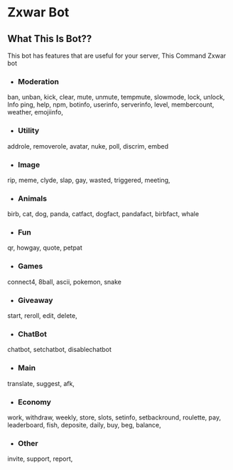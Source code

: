 <style>
  
  
Zxwar Bot
  
  
</style>

# Zxwar Bot
## What This Is Bot??
This bot has features that are useful for your server, 
This Command Zxwar bot

- ### Moderation
ban, unban, kick, clear, mute, unmute, tempmute, slowmode, lock, unlock,
Info
ping, help, npm, botinfo, userinfo, serverinfo, level, membercount, weather, emojiinfo,
- ### Utility
addrole, removerole, avatar, nuke, poll, discrim, embed
- ### Image
rip, meme, clyde, slap, gay, wasted, triggered, meeting,
- ### Animals
birb, cat, dog, panda, catfact, dogfact, pandafact, birbfact, whale
- ### Fun
qr, howgay, quote, petpat
- ### Games
connect4, 8ball, ascii, pokemon, snake
- ### Giveaway
start, reroll, edit, delete,
- ### ChatBot
chatbot, setchatbot, disablechatbot
- ### Main
translate, suggest, afk,
- ### Economy
work, withdraw, weekly, store, slots, setinfo, setbackround, roulette, pay, leaderboard, fish, deposite, daily, buy, beg, balance,
- ### Other
invite, support, report,
